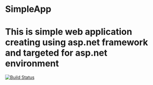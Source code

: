 # SimpleApp
# This is simple web application creating using asp.net framework and targeted for asp.net environment

[![Build Status](https://dev.azure.com/dhirendra/SimpleApp/_apis/build/status/DhirendraPatil.SimpleApp?branchName=master)](https://dev.azure.com/dhirendra/SimpleApp/_build/latest?definitionId=5?branchName=master)
